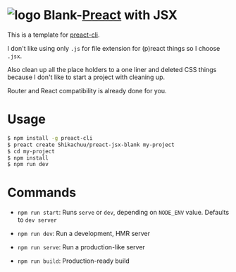 # ![logo](template/assets/favicon.ico) Blank-[Preact](https://github.com/preactjs/preact) with JSX

This is a template for [preact-cli](https://github.com/preactjs/preact-cli).

I don't like using only `.js` for file extension for (p)react things so I choose `.jsx`.

Also clean up all the place holders to a one liner and deleted CSS things because I don't like to start a project with cleaning up.

Router and React compatibility is already done for you.

# Usage

``` bash
$ npm install -g preact-cli
$ preact create Shikachuu/preact-jsx-blank my-project
$ cd my-project
$ npm install
$ npm run dev
```
# Commands

- `npm run start`: Runs `serve` or `dev`, depending on `NODE_ENV` value. Defaults to `dev server`

- `npm run dev`: Run a development, HMR server

- `npm run serve`: Run a production-like server

- `npm run build`: Production-ready build
